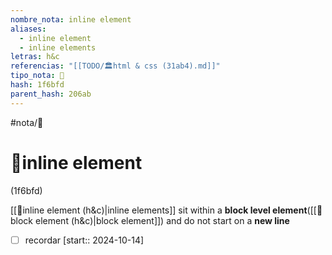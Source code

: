 ```yaml
---
nombre_nota: inline element
aliases:
  - inline element
  - inline elements
letras: h&c
referencias: "[[TODO/🏛️html & css (31ab4).md]]"
tipo_nota: 📑
hash: 1f6bfd
parent_hash: 206ab
---
```


#nota/📑

# 📑inline element
<div class="hash">(1f6bfd)</div>


[[📑inline element (h&c)|inline elements]] sit within a __block level element__([[📑block element (h&c)|block element]]) and do not start on a __new line__

- [ ] recordar  [start:: 2024-10-14]
